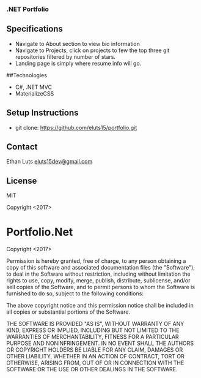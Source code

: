 ### .NET Portfolio

## Specifications
* Navigate to About section to view bio information
* Navigate to Projects, click on projects to few the top three git repositories filtered by number of stars.
* Landing page is simply where resume info will go.

##Technologies
* C#, .NET MVC
* MaterializeCSS

## Setup Instructions
* git clone: https://github.com/eluts15/portfolio.git

## Contact
Ethan Luts
eluts15dev@gmail.com

## License
MIT

Copyright <2017> <copyright Ethan Luts>
# Portfolio.Net


Copyright <Ethan> <2017>


Permission is hereby granted, free of charge, to any person obtaining a copy of this software and associated documentation files (the "Software"), to deal in the Software without restriction, including without limitation the rights to use, copy, modify, merge, publish, distribute, sublicense, and/or sell copies of the Software, and to permit persons to whom the Software is furnished to do so, subject to the following conditions:

The above copyright notice and this permission notice shall be included in all copies or substantial portions of the Software.

THE SOFTWARE IS PROVIDED "AS IS", WITHOUT WARRANTY OF ANY KIND, EXPRESS OR IMPLIED, INCLUDING BUT NOT LIMITED TO THE WARRANTIES OF MERCHANTABILITY, FITNESS FOR A PARTICULAR PURPOSE AND NONINFRINGEMENT. IN NO EVENT SHALL THE AUTHORS OR COPYRIGHT HOLDERS BE LIABLE FOR ANY CLAIM, DAMAGES OR OTHER LIABILITY, WHETHER IN AN ACTION OF CONTRACT, TORT OR OTHERWISE, ARISING FROM, OUT OF OR IN CONNECTION WITH THE SOFTWARE OR THE USE OR OTHER DEALINGS IN THE SOFTWARE.

